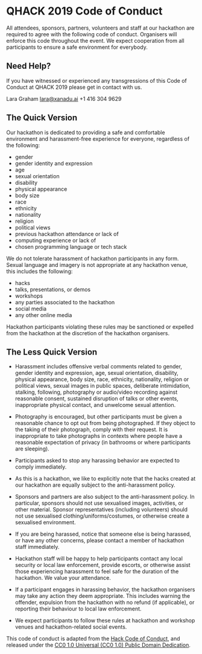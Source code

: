 # QHACK 2019 Code of Conduct


All attendees, sponsors, partners, volunteers and staff at our hackathon are required
to agree with the following code of conduct. Organisers will enforce this code
throughout the event. We expect cooperation from all participants to ensure a
safe environment for everybody.

## Need Help?

If you have witnessed or experienced any transgressions of this Code of Conduct
at QHACK 2019 please get in contact with us.

  Lara Graham
  lara@xanadu.ai
  +1 416 304 9629

## The Quick Version

Our hackathon is dedicated to providing a safe and comfortable environment
and harassment-free experience for everyone, regardless of the following:

* gender
* gender identity and expression
* age
* sexual orientation
* disability
* physical appearance
* body size
* race
* ethnicity
* nationality
* religion
* political views
* previous hackathon attendance or lack of
* computing experience or lack of
* chosen programming language or tech stack

We do not tolerate harassment of hackathon participants in any form. Sexual language
and imagery is not appropriate at any hackathon venue, this includes the following:

* hacks
* talks, presentations, or demos
* workshops
* any parties associated to the hackathon
* social media
* any other online media

Hackathon participants violating these rules may be sanctioned or expelled from
the hackathon at the discretion of the hackathon organisers.

## The Less Quick Version

* Harassment includes offensive verbal comments related to gender, gender identity
  and expression, age, sexual orientation, disability, physical appearance, body size,
  race, ethnicity, nationality, religion or political views, sexual images in public
  spaces, deliberate intimidation, stalking, following, photography or audio/video
  recording against reasonable consent, sustained disruption of talks or other events,
  inappropriate physical contact, and unwelcome sexual attention.

* Photography is encouraged, but other participants must be given a reasonable chance
  to opt out from being photographed. If they object to the taking of their photograph,
  comply with their request. It is inappropriate to take photographs in contexts where
  people have a reasonable expectation of privacy (in bathrooms or where participants are sleeping).

* Participants asked to stop any harassing behavior are expected to comply immediately.

* As this is a hackathon, we like to explicitly note that the hacks created at our
  hackathon are equally subject to the anti-harassment policy.

* Sponsors and partners are also subject to the anti-harassment policy. In particular,
  sponsors should not use sexualised images, activities, or other material. Sponsor
  representatives (including volunteers) should not use sexualised clothing/uniforms/costumes,
  or otherwise create a sexualised environment.

* If you are being harassed, notice that someone else is being harassed, or have any other
  concerns, please contact a member of hackathon staff immediately.

* Hackathon staff will be happy to help participants contact any local security or local law
  enforcement, provide escorts, or otherwise assist those experiencing harassment to feel
  safe for the duration of the hackathon. We value your attendance.

* If a participant engages in harassing behavior, the hackathon organisers may take any
  action they deem appropriate. This includes warning the offender, expulsion from the
  hackathon with no refund (if applicable), or reporting their behaviour to local law enforcement.

* We expect participants to follow these rules at hackathon and workshop venues and
  hackathon-related social events.

This code of conduct is adapted from the [Hack Code of Conduct](https://hackcodeofconduct.org/),
and released under the [CC0 1.0 Universal (CC0 1.0) Public Domain Dedication](https://creativecommons.org/publicdomain/zero/1.0/).
